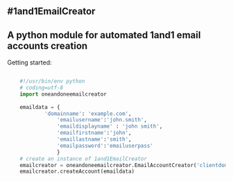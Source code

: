 #1and1EmailCreator
---

## A python module for automated 1and1 email accounts creation


Getting started:

```python

	#!/usr/bin/env python
	# coding=utf-8
    import oneandoneemailcreator
    
    emaildata = {
    		'domainname': 'example.com',
                'emailusername':'john.smith', 
                'emaildisplayname' : 'john smith', 
                'emailfirstname':'john', 
                'emaillastname':'smith',
                'emailpassword':'emailuserpass'
                }
    # create an instance of 1and1EmailCreator
	emailcreator = oneandoneemailcreator.EmailAccountCreator('clientdomain.com', '1and1clientSecretePass')
	emailcreator.createAccount(emaildata) 	
```	
